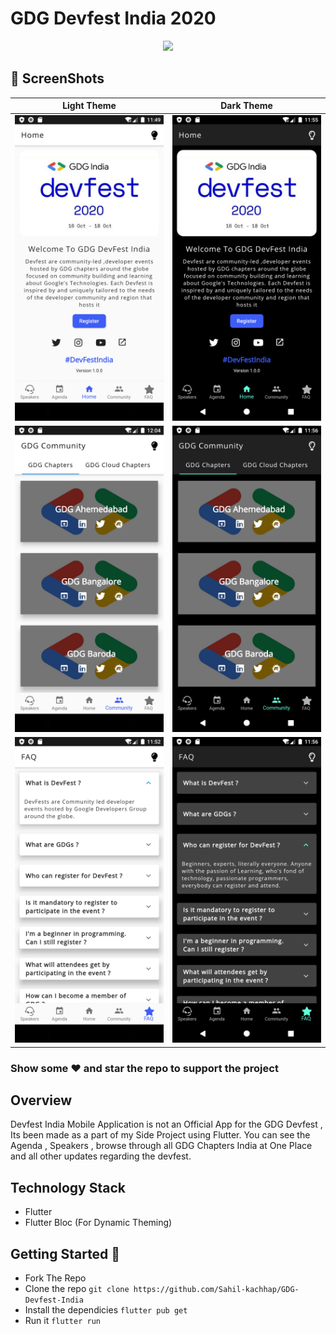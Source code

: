 # GDG Devfest India 2020

<p align="center">
<img width="800px"  src="https://1.bp.blogspot.com/-8kJd1LzS7TI/X0565FIwyvI/AAAAAAAAPF8/_WlWw_GRsuUpO7a7UX-YsJ_Md2agYF89gCLcBGAsYHQ/s1600/EglYmwhUMAEw0W-.jpg">
</p>  

## 📸 ScreenShots

|             Light Theme              |              Dark Theme              |
| :----------------------------------: | :----------------------------------: |
| <img src="Screenshots/1.png" width="250">   | <img src="Screenshots/4.png" width="250">|
| <img src="Screenshots/7.png" width="250">   | <img src="Screenshots/5.png" width="250">|
| <img src="Screenshots/3.png" width="250">   | <img src="Screenshots/6.png" width="250">                                |

### Show some :heart: and star the repo to support the project

## Overview
Devfest India Mobile Application is not an Official App for the GDG Devfest , Its been made as a part of my Side Project using Flutter. You can see the Agenda , Speakers , browse through all GDG Chapters India at One Place and all other updates regarding the devfest.  

## Technology Stack

- Flutter
- Flutter Bloc (For Dynamic Theming)

## Getting Started 🚀
- Fork The Repo
- Clone the repo `git clone https://github.com/Sahil-kachhap/GDG-Devfest-India`
- Install the dependicies `flutter pub get`
- Run it `flutter run`

